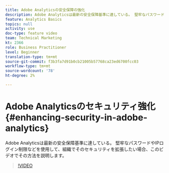 ```yaml
---
title: Adobe Analyticsの安全保障の強化
description: Adobe Analyticsは最新の安全保障基準に達している。 堅牢なパスワードやIPログイン制限などを使用して、組織でそのセキュリティを拡張したい場合は、このビデオでその方法を説明します。
feature: Analytics Basics
topics: null
activity: use
doc-type: feature video
team: Technical Marketing
kt: 2366
role: Business Practitioner
level: Beginner
translation-type: tm+mt
source-git-commit: f3b3fa7d91b0cb21005b57768ca23ed6700fcc03
workflow-type: tm+mt
source-wordcount: '78'
ht-degree: 2%

---
```



# Adobe Analyticsのセキュリティ強化{#enhancing-security-in-adobe-analytics}

Adobe Analyticsは最新の安全保障基準に達している。 堅牢なパスワードやIPログイン制限などを使用して、組織でそのセキュリティを拡張したい場合、このビデオでその方法を説明します。

>[!VIDEO](https://video.tv.adobe.com/v/25458/?quality=12)
